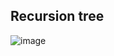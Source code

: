 ## Recursion tree

![image](https://github.com/OPJU-Developers-Community/opju-exam-portal-be/assets/77252075/d90cf4b9-df08-48f3-a423-ec6f5654c054)

